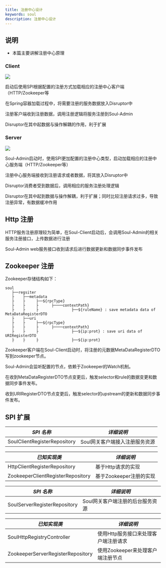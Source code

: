 ```yaml
---
title: 注册中心设计
keywords: soul
description: 注册中心设计
---
```


## 说明

* 本篇主要讲解注册中心原理


### Client

![](/img/soul/register/client.png)

启动后使用SPI根据配置的注册方式加载相应的注册中心客户端（HTTP/Zookeeper等

在Spring容器加载过程中，将需要注册的服务数据放入Disruptor中

注册客户端收到注册数据，调用注册逻辑将服务注册到Soul-Admin

Disruptor在其中起数据与操作解耦的作用，利于扩展

### Server 

![](/img/soul/register/server.png)

Soul-Admin启动时，使用SPI更加配置的注册中心类型，启动加载相应的注册中心服务端（HTTP/Zookeeper等）

注册中心服务端接收到注册请求或者数据，将其放入Disruptor中

Disruptor消费者受到数据后，调用相应的服务注册处理逻辑

Disruptor在其中起到数据与操作解耦，利于扩展；同时比较注册请求过多，导致注册异常，有数据缓冲作用

## Http 注册

HTTP服务注册原理较为简单，在Soul-Client启动后，会调用Soul-Admin的相关服务注册接口，上传数据进行注册

Soul-Admin web服务接口收到请求后进行数据更新和数据同步事件发布

## Zookeeper 注册

Zookeeper存储结构如下：

```
soul
   ├──regsiter
   ├    ├──metadata
   ├    ├     ├──${rpcType}
   ├    ├     ├      ├────contextPath}
   ├    ├     ├               ├──${ruleName} : save metadata data of MetaDataRegisterDTO
   ├    ├──uri
   ├    ├     ├──${rpcType}
   ├    ├     ├      ├────contextPath}
   ├    ├     ├               ├──${ip:prot} : save uri data of URIRegisterDTO
   ├    ├     ├               ├──${ip:prot}
```

Zookeeper客户端在Soul-Client启动时，将注册的元数据MetaDataRegisterDTO写到zookeeper节点。

Soul-Admin会监听配置的节点，依赖于Zookeeper的Watch机制。

在收到MetaDataRegisterDTO节点变更后，触发selector和rule的数据变更和数据同步事件发布。

收到URIRegisterDTO节点变更后，触发selector的upstream的更新和数据同步事件发布。

## SPI 扩展

| *SPI 名称*                       | *详细说明*               |
| -------------------------------- | --------------------------- |
| SoulClientRegisterRepository     | Soul网关客户端接入注册服务资源      |

| *已知实现类*                      | *详细说明*               |
| -------------------------------- | --------------------------- |
| HttpClientRegisterRepository     | 基于Http请求的实现 |
| ZookeeperClientRegisterRepository| 基于Zookeeper注册的实现 |


| *SPI 名称*                       | *详细说明*                 |
| -------------------------------- | ----------------------------- |
| SoulServerRegisterRepository     | Soul网关客户端注册的后台服务资源      |

| *已知实现类*                       | *详细说明*                 |
| -------------------------------- | ----------------------------- |
| SoulHttpRegistryController       | 使用Http服务接口来处理客户端注册请求        |
| ZookeeperServerRegisterRepository| 使用Zookeeper来处理客户端注册节点 |